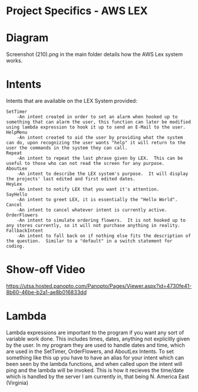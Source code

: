 # Project Specifics - AWS LEX


# Diagram
Screenshot (210).png in the main folder details how the AWS Lex system works. 

# Intents

Intents that are available on the LEX System provided:

    SetTimer
        -An intent created in order to set an alarm when hooked up to something that can alarm the user, this function can later be modified using lambda expression to hook it up to send an E-Mail to the user. 
    HelpMenu
        -An intent created to aid the user by providing what the system can do, upon recognizing the user wants "help" it will return to the user the commands in the system they can call.
    Repeat
        -An intent to repeat the last phrase given by LEX.  This can be useful to those who can not read the screen for any purpose.
    AboutLex
        -An intent to describe the LEX system's purpose.  It will display the projects' last edited and first edited dates.
    HeyLex
        -An intent to notify LEX that you want it's attention.
    SayHello
        -An intent to greet LEX, it is essentially the "Hello World".
    Cancel
        -An intent to cancel whatever intent is currently active.  
    OrderFlowers
        -An intent to simulate ordering flowers.  It is not hooked up to any stores currently, so it will not purchase anything in reality.
    FallbackIntent
        -An intent to fall back on if nothing else fits the description of the question.  Similar to a "default" in a switch statement for coding.

# Show-off Video
https://utsa.hosted.panopto.com/Panopto/Pages/Viewer.aspx?id=4730fe41-8b60-46be-b2a1-ae8b016833dd

# Lambda 

Lambda expressions are important to the program if you want any sort of variable work done.  This includes times, dates, anything not explicitly given by the user.  In my program they are used to handle dates and time, which are used in the SetTimer, OrderFlowers, and AboutLex Intents.  To set something like this up you have to have an alias for your intent which can been seen by the lambda functions, and when called upon the intent will ping and the lambda will be invoked.  This is how it recieves the time/date which is handled by the server I am currently in, that being N. America East (Virginia)
